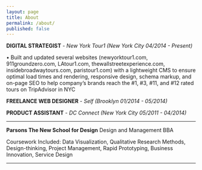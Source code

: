 ```yaml
---
layout: page
title: About
permalink: /about/
published: false
---
```

**DIGITAL STRATEGIST** -  _New York Tour1   (New York City    04/2014 - Present)_

•  Built and updated several websites (newyorktour1.com, 911groundzero.com, LAtour1.com, thewallstreetexperience.com, insidebroadwaytours.com, paristour1.com)  with a lightweight CMS to ensure optimal load times and rendering, responsive design, schema markup, and on-page SEO to help company’s brands reach the #1, #3, #11, and #12 rated tours on TripAdvisor in NYC

 


**FREELANCE WEB DESIGNER**  -  _Self         (Brooklyn   01/2014 - 05/2014)_

 

**PRODUCT ASSISTANT**  -  _DC Connect       (New York City   05/2011 -  04/2014)_
 
--------------------------

**Parsons The New School for Design**  Design and Management BBA

Coursework Included: Data Visualization, Qualitative Research Methods, Design-thinking, Project Management, Rapid Prototyping, Business Innovation, Service Design

---------------------------
 